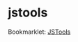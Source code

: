 jstools
=======

Bookmarklet: <a href="javascript:var compare = (function() { function compare() { var i, diffs = {}, all, components = []; for (i = 0; i < arguments.length; ++i) { var element = arguments[i]; switch (typeof arguments[i]) { case 'object': element = arguments[i]; break; case 'string': case 'number': element = document.getElementById(arguments[i]); break; case 'boolean': all = arguments[i]; break; } if (all !== undefined) break; components[i] = { element: element, style: window.getComputedStyle(element), colour: compare.colours[i % compare.colours.length] }; element.style.outline = compare.outline + ' ' + components[i].colour; } for (var styleName in components[0].style) for (i = 1; i < components.length; ++i) if (components[i].style[styleName] != components[0].style[styleName]) { diffs[styleName] = components.map(function(component) { return component.style[styleName]; }); break; } if (!all) for (var style1 in diffs) for (var style2 in diffs) if (new RegExp('^' + style2 + '.+').test(style1)) delete diffs[style1]; return diffs; } compare.colours = ['red', 'blue']; compare.outline = '3px solid'; return compare; })(); function ids() { var c = document.getElementsByTagName('*'), n = 0; for (var i = 0; c[i]; ++i) if (!c[i].id) { while (document.getElementById(++n)); c[i].id = n; } }">JSTools</a>